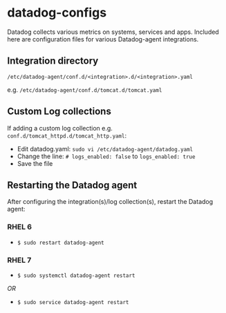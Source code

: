# datadog-configs
Datadog collects various metrics on systems, services and apps.
Included here are configuration files for various Datadog-agent integrations.

## Integration directory
`/etc/datadog-agent/conf.d/<integration>.d/<integration>.yaml`

e.g.
`/etc/datadog-agent/conf.d/tomcat.d/tomcat.yaml`

## Custom Log collections
If adding a custom log collection e.g. `conf.d/tomcat_httpd.d/tomcat_http.yaml`: 
* Edit datadog.yaml: `sudo vi /etc/datadog-agent/datadog.yaml`
* Change the line: `# logs_enabled: false` to `logs_enabled: true`
* Save the file 


## Restarting the Datadog agent
After configuring the integration(s)/log collection(s), restart the Datadog agent:


### RHEL 6

* `$ sudo restart datadog-agent`

### RHEL 7

* `$ sudo systemctl datadog-agent restart`

_OR_

* `$ sudo service datadog-agent restart`